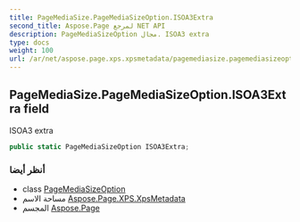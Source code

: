 ```yaml
---
title: PageMediaSize.PageMediaSizeOption.ISOA3Extra
second_title: Aspose.Page لمرجع NET API
description: PageMediaSizeOption مجال. ISOA3 extra
type: docs
weight: 100
url: /ar/net/aspose.page.xps.xpsmetadata/pagemediasize.pagemediasizeoption/isoa3extra/
---
```

## PageMediaSize.PageMediaSizeOption.ISOA3Extra field

ISOA3 extra

```csharp
public static PageMediaSizeOption ISOA3Extra;
```

### أنظر أيضا

* class [PageMediaSizeOption](../)
* مساحة الاسم [Aspose.Page.XPS.XpsMetadata](../../pagemediasize.pagemediasizeoption/)
* المجسم [Aspose.Page](../../../)


